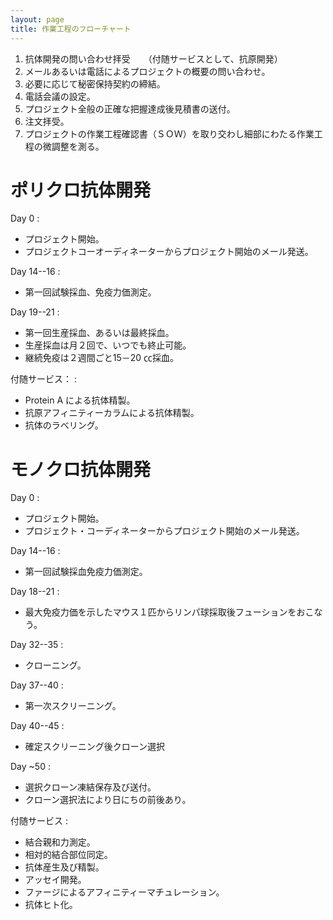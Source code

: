 ```yaml
---
layout: page
title: 作業工程のフローチャート
---
```

1. 抗体開発の問い合わせ拝受　　（付随サービスとして、抗原開発）
1. メールあるいは電話によるプロジェクトの概要の問い合わせ。
1. 必要に応じて秘密保持契約の締結。
1. 電話会議の設定。
1. プロジェクト全般の正確な把握達成後見積書の送付。
1. 注文拝受。
1. プロジェクトの作業工程確認書（ＳＯＷ）を取り交わし細部にわたる作業工程の微調整を測る。

ポリクロ抗体開発
==============

Day 0
:
* プロジェクト開始。
* プロジェクトコーオーディネーターからプロジェクト開始のメール発送。

Day 14--16 
:
* 第一回試験採血、免疫力価測定。

Day 19--21
:
* 第一回生産採血、あるいは最終採血。
* 生産採血は月２回で、いつでも終止可能。
* 継続免疫は２週間ごと15－20 ㏄採血。

付随サービス：
:
* Protein A による抗体精製。
* 抗原アフィニティーカラムによる抗体精製。
* 抗体のラべリング。

モノクロ抗体開発
==============

Day 0 
: 
* プロジェクト開始。
* プロジェクト・コーディネーターからプロジェクト開始のメール発送。

Day 14--16 
: 
* 第一回試験採血免疫力価測定。

Day 18--21
: 
* 最大免疫力価を示したマウス１匹からリンパ球採取後フューションをおこなう。

Day 32--35
: 
* クローニング。

Day 37--40
: 
* 第一次スクリーニング。 

Day 40--45
: 
* 確定スクリーニング後クローン選択 

Day ~50
: 
* 選択クローン凍結保存及び送付。
* クローン選択法により日にちの前後あり。

付随サービス
: 
* 結合親和力測定。
* 相対的結合部位同定。
* 抗体産生及び精製。
* アッセイ開発。
* ファージによるアフィニティーマチュレーション。
* 抗体ヒト化。
